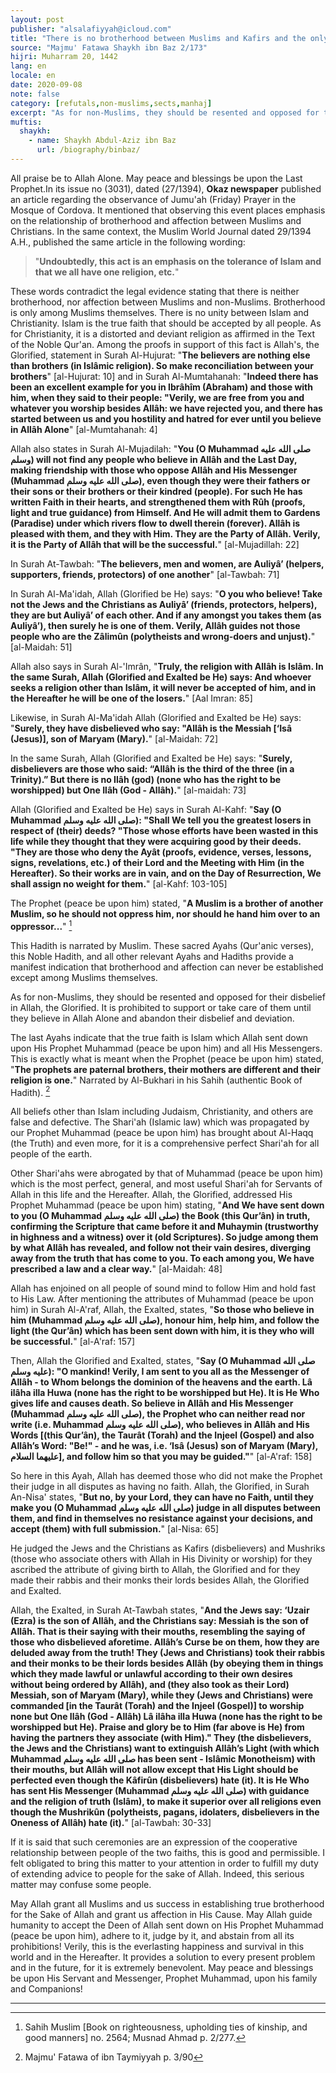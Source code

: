```yaml
---
layout: post
publisher: "alsalafiyyah@icloud.com"
title: "There is no brotherhood between Muslims and Kafirs and the only true religion is Islam"
source: "Majmu' Fatawa Shaykh ibn Baz 2/173"
hijri: Muharram 20, 1442
lang: en
locale: en
date: 2020-09-08
note: false
category: [refutals,non-muslims,sects,manhaj]
excerpt: "As for non-Muslims, they should be resented and opposed for their disbelief in Allah, the Glorified. It is prohibited to support or take care of them until they believe in Allah Alone and abandon their disbelief and deviation."
muftis:
  shaykh: 
    - name: Shaykh Abdul-Aziz ibn Baz
      url: /biography/binbaz/
---
```


All praise be to Allah Alone. May peace and blessings be upon the Last Prophet.In its issue no (3031), dated (27/1394), **Okaz newspaper** published an article regarding the observance of Jumu'ah (Friday) Prayer in the Mosque of Cordova. It mentioned that observing this event places emphasis on the relationship of brotherhood and affection between Muslims and Christians. In the same context, the Muslim World Journal dated 29/1394 A.H., published the same article in the following wording: 

> "**Undoubtedly, this act is an emphasis on the tolerance of Islam and that we all have one religion, etc.**"

These words contradict the legal evidence stating that there is neither brotherhood, nor affection between Muslims and non-Muslims. Brotherhood is only among Muslims themselves. There is no unity between Islam and Christianity. Islam is the true faith that should be accepted by all people. As for Christianity, it is a distorted and deviant religion as affirmed in the Text of the Noble Qur'an. Among the proofs in support of this fact is Allah's, the Glorified, statement in Surah Al-Hujurat: "**The believers are nothing else than brothers (in Islâmic religion). So make reconciliation between your brothers**" [al-Hujurat: 10] and in Surah Al-Mumtahanah: "**Indeed there has been an excellent example for you in Ibrâhîm (Abraham) and those with him, when they said to their people: "Verily, we are free from you and whatever you worship besides Allâh: we have rejected you, and there has started between us and you hostility and hatred for ever until you believe in Allâh Alone**" [al-Mumtahanah: 4]

Allah also states in Surah Al-Mujadilah: "**You (O Muhammad صلى الله عليه وسلم) will not find any people who believe in Allâh and the Last Day, making friendship with those who oppose Allâh and His Messenger (Muhammad صلى الله عليه وسلم), even though they were their fathers or their sons or their brothers or their kindred (people). For such He has written Faith in their hearts, and strengthened them with Rûh (proofs, light and true guidance) from Himself. And He will admit them to Gardens (Paradise) under which rivers flow to dwell therein (forever). Allâh is pleased with them, and they with Him. They are the Party of Allâh. Verily, it is the Party of Allâh that will be the successful.**" [al-Mujadillah: 22]

In Surah At-Tawbah: "**The believers, men and women, are Auliyâ’ (helpers, supporters, friends, protectors) of one another**" [al-Tawbah: 71]

In Surah Al-Ma'idah, Allah (Glorified be He) says: "**O you who believe! Take not the Jews and the Christians as Auliyâ’ (friends, protectors, helpers), they are but Auliyâ’ of each other. And if any amongst you takes them (as Auliyâ’), then surely he is one of them. Verily, Allâh guides not those people who are the Zâlimûn (polytheists and wrong-doers and unjust).**" [al-Maidah: 51]

Allah also says in Surah Al-'Imrân, "**Truly, the religion with Allâh is Islâm. In the same Surah, Allah (Glorified and Exalted be He) says: And whoever seeks a religion other than Islâm, it will never be accepted of him, and in the Hereafter he will be one of the losers.**" [Aal Imran: 85] 

Likewise, in Surah Al-Ma'idah Allah (Glorified and Exalted be He) says: "**Surely, they have disbelieved who say: "Allâh is the Messiah [‘Isâ (Jesus)], son of Maryam (Mary).**" [al-Maidah: 72]

In the same Surah, Allah (Glorified and Exalted be He) says: "**Surely, disbelievers are those who said: “Allâh is the third of the three (in a Trinity).” But there is no Ilâh (god) (none who has the right to be worshipped) but One Ilâh (God - Allâh).**" [al-maidah: 73]

Allah (Glorified and Exalted be He) says in Surah Al-Kahf: "**Say (O Muhammad صلى الله عليه وسلم): "Shall We tell you the greatest losers in respect of (their) deeds? "Those whose efforts have been wasted in this life while they thought that they were acquiring good by their deeds. "They are those who deny the Ayât (proofs, evidence, verses, lessons, signs, revelations, etc.) of their Lord and the Meeting with Him (in the Hereafter). So their works are in vain, and on the Day of Resurrection, We shall assign no weight for them.**" [al-Kahf: 103-105]

The Prophet (peace be upon him) stated, "**A Muslim is a brother of another Muslim, so he should not oppress him, nor should he hand him over to an oppressor...**" [^1]

This Hadith is narrated by Muslim. These sacred Ayahs (Qur'anic verses), this Noble Hadith, and all other relevant Ayahs and Hadiths provide a manifest indication that brotherhood and affection can never be established except among Muslims themselves.

As for non-Muslims, they should be resented and opposed for their disbelief in Allah, the Glorified. It is prohibited to support or take care of them until they believe in Allah Alone and abandon their disbelief and deviation.

The last Ayahs indicate that the true faith is Islam which Allah sent down upon His Prophet Muhammad (peace be upon him) and all His Messengers. This is exactly what is meant when the Prophet (peace be upon him) stated, "**The prophets are paternal brothers, their mothers are different and their religion is one.**" Narrated by Al-Bukhari in his Sahih (authentic Book of Hadith). [^2]

All beliefs other than Islam including Judaism, Christianity, and others are false and defective. The Shari'ah (Islamic law) which was propagated by our Prophet Muhammad (peace be upon him) has brought about Al-Haqq (the Truth) and even more, for it is a comprehensive perfect Shari'ah for all people of the earth. 

Other Shari'ahs were abrogated by that of Muhammad (peace be upon him) which is the most perfect, general, and most useful Shari'ah for Servants of Allah in this life and the Hereafter. Allah, the Glorified, addressed His Prophet Muhammad (peace be upon him) stating, "**And We have sent down to you (O Muhammad صلى الله عليه وسلم) the Book (this Qur’ân) in truth, confirming the Scripture that came before it and Muhaymin (trustworthy in highness and a witness) over it (old Scriptures). So judge among them by what Allâh has revealed, and follow not their vain desires, diverging away from the truth that has come to you. To each among you, We have prescribed a law and a clear way.**" [al-Maidah: 48] 

Allah has enjoined on all people of sound mind to follow Him and hold fast to His Law. After mentioning the attributes of Muhammad (peace be upon him) in Surah Al-A'raf, Allah, the Exalted, states, "**So those who believe in him (Muhammad صلى الله عليه وسلم), honour him, help him, and follow the light (the Qur’ân) which has been sent down with him, it is they who will be successful.**" [al-A'raf: 157]

Then, Allah the Glorified and Exalted, states, "**Say (O Muhammad صلى الله عليه وسلم): "O mankind! Verily, I am sent to you all as the Messenger of Allâh - to Whom belongs the dominion of the heavens and the earth. Lâ ilâha illa Huwa (none has the right to be worshipped but He). It is He Who gives life and causes death. So believe in Allâh and His Messenger (Muhammad صلى الله عليه وسلم), the Prophet who can neither read nor write (i.e. Muhammad صلى الله عليه وسلم), who believes in Allâh and His Words [(this Qur’ân), the Taurât (Torah) and the Injeel (Gospel) and also Allâh’s Word: "Be!" - and he was, i.e. ‘Isâ (Jesus) son of Maryam (Mary), عليهما السلام], and follow him so that you may be guided."**" [al-A'raf: 158]

So here in this Ayah, Allah has deemed those who did not make the Prophet their judge in all disputes as having no faith. Allah, the Glorified, in Surah An-Nisa' states, "**But no, by your Lord, they can have no Faith, until they make you (O Muhammad صلى الله عليه وسلم) judge in all disputes between them, and find in themselves no resistance against your decisions, and accept (them) with full submission.**" [al-Nisa: 65]

He judged the Jews and the Christians as Kafirs (disbelievers) and Mushriks (those who associate others with Allah in His Divinity or worship) for they ascribed the attribute of giving birth to Allah, the Glorified and for they made their rabbis and their monks their lords besides Allah, the Glorified and Exalted. 

Allah, the Exalted, in Surah At-Tawbah states, "**And the Jews say: ‘Uzair (Ezra) is the son of Allâh, and the Christians say: Messiah is the son of Allâh. That is their saying with their mouths, resembling the saying of those who disbelieved aforetime. Allâh’s Curse be on them, how they are deluded away from the truth! They (Jews and Christians) took their rabbis and their monks to be their lords besides Allâh (by obeying them in things which they made lawful or unlawful according to their own desires without being ordered by Allâh), and (they also took as their Lord) Messiah, son of Maryam (Mary), while they (Jews and Christians) were commanded [in the Taurât (Torah) and the Injeel (Gospel)] to worship none but One Ilâh (God - Allâh) Lâ ilâha illa Huwa (none has the right to be worshipped but He). Praise and glory be to Him (far above is He) from having the partners they associate (with Him)." They (the disbelievers, the Jews and the Christians) want to extinguish Allâh’s Light (with which Muhammad صلى الله عليه وسلم has been sent - Islâmic Monotheism) with their mouths, but Allâh will not allow except that His Light should be perfected even though the Kâfirûn (disbelievers) hate (it). It is He Who has sent His Messenger (Muhammad صلى الله عليه وسلم) with guidance and the religion of truth (Islâm), to make it superior over all religions even though the Mushrikûn (polytheists, pagans, idolaters, disbelievers in the Oneness of Allâh) hate (it).**" [al-Tawbah: 30-33]

If it is said that such ceremonies are an expression of the cooperative relationship between people of the two faiths, this is good and permissible. I felt obligated to bring this matter to your attention in order to fulfill my duty of extending advice to people for the sake of Allah. Indeed, this serious matter may confuse some people.

May Allah grant all Muslims and us success in establishing true brotherhood for the Sake of Allah and grant us affection in His Cause. May Allah guide humanity to accept the Deen of Allah sent down on His Prophet Muhammad (peace be upon him), adhere to it, judge by it, and abstain from all its prohibitions! Verily, this is the everlasting happiness and survival in this world and in the Hereafter. It provides a solution to every present problem and in the future, for it is extremely benevolent. May peace and blessings be upon His Servant and Messenger, Prophet Muhammad, upon his family and Companions!

---

[^1]: Sahih Muslim [Book on righteousness, upholding ties of kinship, and good manners] no. 2564; Musnad Ahmad p. 2/277.
[^2]: Majmu' Fatawa of ibn Taymiyyah p. 3/90
